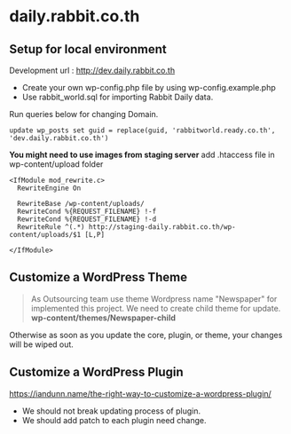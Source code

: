 # daily.rabbit.co.th

## Setup for local environment
Development url : http://dev.daily.rabbit.co.th

- Create your own wp-config.php file by using wp-config.example.php
- Use rabbit_world.sql for importing Rabbit Daily data.

Run queries below for changing Domain.
```
update wp_posts set guid = replace(guid, 'rabbitworld.ready.co.th', 'dev.daily.rabbit.co.th')
```

__You might need to use images from staging server__
add .htaccess file in wp-content/upload folder
```
<IfModule mod_rewrite.c>
  RewriteEngine On

  RewriteBase /wp-content/uploads/
  RewriteCond %{REQUEST_FILENAME} !-f
  RewriteCond %{REQUEST_FILENAME} !-d
  RewriteRule ^(.*) http://staging-daily.rabbit.co.th/wp-content/uploads/$1 [L,P]

</IfModule>
```

## Customize a WordPress Theme
> As Outsourcing team use theme Wordpress name "Newspaper" for implemented this project.
We need to create child theme for update.
__wp-content/themes/Newspaper-child__

Otherwise as soon as you update the core, plugin, or theme, your changes will be wiped out.

## Customize a WordPress Plugin
https://iandunn.name/the-right-way-to-customize-a-wordpress-plugin/

- We should not break updating process of plugin.
- We should add patch to each plugin need change.
